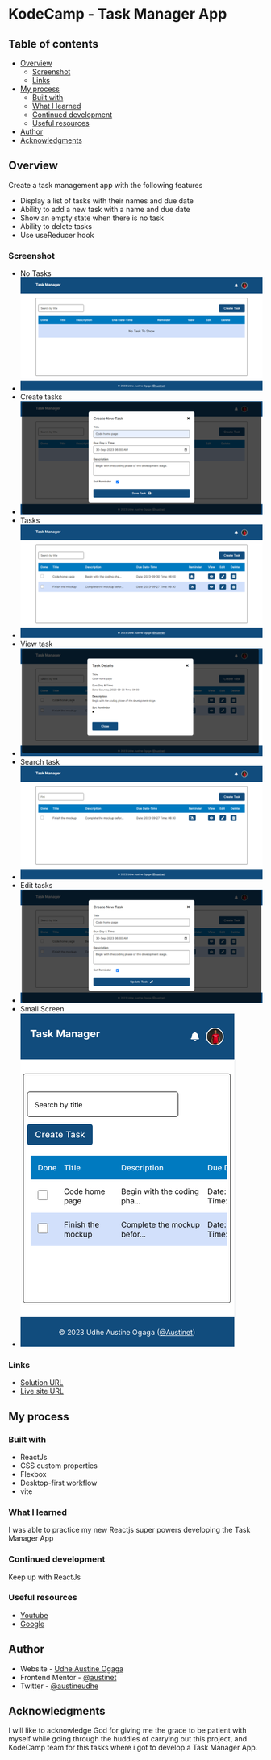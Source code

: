 # KodeCamp - Task Manager App

## Table of contents

- [Overview](#overview)
  - [Screenshot](#screenshot)
  - [Links](#links)
- [My process](#my-process)
  - [Built with](#built-with)
  - [What I learned](#what-i-learned)
  - [Continued development](#continued-development)
  - [Useful resources](#useful-resources)
- [Author](#author)
- [Acknowledgments](#acknowledgments)

## Overview

Create a task management app with the following features
- Display a list of tasks with their names and due date
- Ability to add a new task with a name and due date
- Show an empty state when there is no task
- Ability to delete tasks
- Use useReducer hook

### Screenshot
- No Tasks
- ![No Tasks](/screenshots/no-task.png)
- Create tasks
- ![Create task](screenshots/create-task.png)
- Tasks
- ![Tasks](screenshots/tasks.png)
- View task
- ![View task](screenshots/view-task.png)
- Search task
- ![Search tasks](screenshots/search-task.png)
- Edit tasks
- ![Edit task](screenshots/edit-task.png)
- Small Screen
- ![Small Screen](/screenshots/small-screen.PNG)

### Links
- [Solution URL](https://github.com/Austinet/task-manager-app.git)
- [Live site URL](https://austinet.github.io/task-manager-app/)

## My process

### Built with

- ReactJs
- CSS custom properties
- Flexbox
- Desktop-first workflow
- vite


### What I learned

I was able to practice my new Reactjs super powers developing the Task Manager App

### Continued development

Keep up with ReactJs

### Useful resources

- [ Youtube](https://www.Youtube.com)
- [Google  ](https://www.Google.com) 

## Author

- Website - [Udhe Austine Ogaga](https://Austinet.github.io/portfolio)
- Frontend Mentor - [@austinet](https://www.frontendmentor.io/profile/austinet)
- Twitter - [@austineudhe](https://www.twitter.com/austineudhe)


## Acknowledgments

I will like to acknowledge God for giving me the grace to be patient with myself while going through the huddles of carrying out this project, and KodeCamp team for this tasks where i got to develop a Task Manager App.
